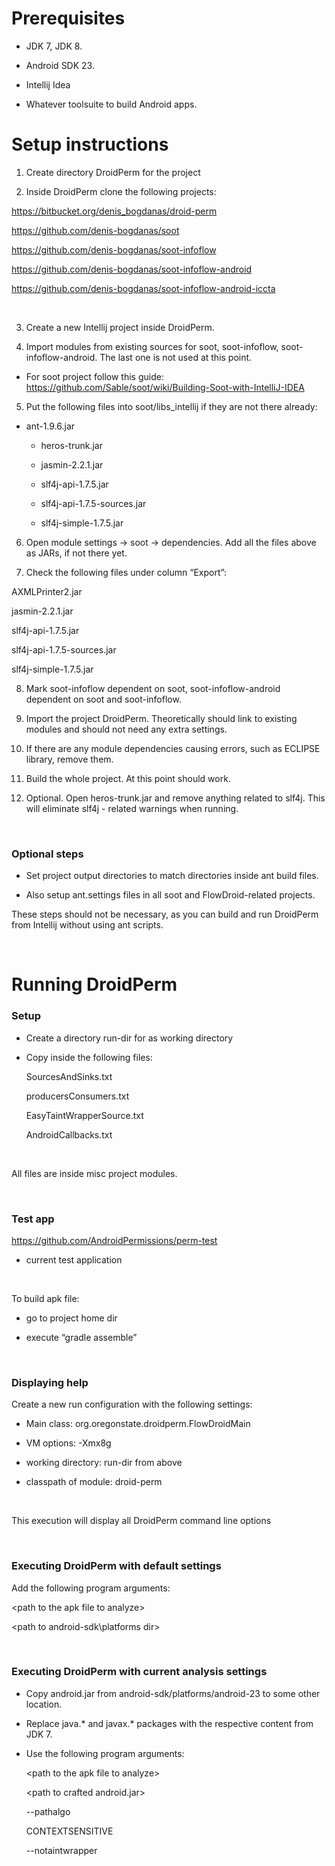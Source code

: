 Prerequisites
=============

-   JDK 7, JDK 8.

-   Android SDK 23.

-   Intellij Idea

-   Whatever toolsuite to build Android apps.

Setup instructions
==================

1. Create directory DroidPerm for the project

2. Inside DroidPerm clone the following projects:

<https://bitbucket.org/denis_bogdanas/droid-perm>

<https://github.com/denis-bogdanas/soot>

<https://github.com/denis-bogdanas/soot-infoflow>

<https://github.com/denis-bogdanas/soot-infoflow-android>

<https://github.com/denis-bogdanas/soot-infoflow-android-iccta>

 

3. Create a new Intellij project inside DroidPerm.

4. Import modules from existing sources for soot, soot-infoflow,
soot-infoflow-android. The last one is not used at this point.

-   For soot project follow this guide:
    https://github.com/Sable/soot/wiki/Building-Soot-with-IntelliJ-IDEA

5. Put the following files into soot/libs\_intellij if they are not there
already:

-   ant-1.9.6.jar

    -   heros-trunk.jar

    -   jasmin-2.2.1.jar

    -   slf4j-api-1.7.5.jar

    -   slf4j-api-1.7.5-sources.jar

    -   slf4j-simple-1.7.5.jar

6. Open module settings -\> soot -\> dependencies. Add all the files above as
JARs, if not there yet.

7. Check the following files under column “Export”:

AXMLPrinter2.jar

jasmin-2.2.1.jar

slf4j-api-1.7.5.jar

slf4j-api-1.7.5-sources.jar

slf4j-simple-1.7.5.jar

8. Mark soot-infoflow dependent on soot, soot-infoflow-android dependent on soot
and soot-infoflow.

9. Import the project DroidPerm. Theoretically should link to existing modules
and should not need any extra settings.

10. If there are any module dependencies causing errors, such as ECLIPSE
library, remove them.

11. Build the whole project. At this point should work.

12. Optional. Open heros-trunk.jar and remove anything related to slf4j. This
will eliminate slf4j - related warnings when running.

 

### Optional steps

-   Set project output directories to match directories inside ant build files.

-   Also setup ant.settings files in all soot and FlowDroid-related projects.

These steps should not be necessary, as you can build and run DroidPerm from
Intellij without using ant scripts.

 

Running DroidPerm
=================

### Setup

-   Create a directory run-dir for as working directory

-   Copy inside the following files:

    SourcesAndSinks.txt

    producersConsumers.txt

    EasyTaintWrapperSource.txt

    AndroidCallbacks.txt

     

All files are inside misc project modules.

 

### Test app

<https://github.com/AndroidPermissions/perm-test>

-   current test application

 

To build apk file:

-   go to project home dir

-   execute “gradle assemble”

 

### Displaying help

Create a new run configuration with the following settings:

-   Main class: org.oregonstate.droidperm.FlowDroidMain

-   VM options: -Xmx8g

-   working directory: run-dir from above

-   classpath of module: droid-perm

 

This execution will display all DroidPerm command line options

 

### Executing DroidPerm with default settings

Add the following program arguments:

\<path to the apk file to analyze\>

\<path to android-sdk\\platforms dir\>

 

### Executing DroidPerm with current analysis settings

-   Copy android.jar from android-sdk/platforms/android-23 to some other
    location.

-   Replace java.\* and javax.\* packages with the respective content from JDK
    7.

-   Use the following program arguments:

    \<path to the apk file to analyze\>

    \<path to crafted android.jar\>

    \--pathalgo

    CONTEXTSENSITIVE

    \--notaintwrapper
